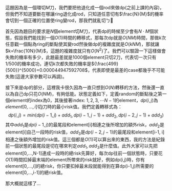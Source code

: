 這題因為是一個環切$M$刀，我們要把他退化成一個rod來做dp(之前上課的內容)，但我們不知道要斷在哪讓ring退化成rod，只知道任意切有$\frac{N}{M}$的機率會切到一個正確的位置使ring變rod，那我們就亂切ㄅ🤪

首先因為題目的要求是$N$個element切$M$刀，代表dp的時候至少會有$N\cdot M$個狀態，假設我們能找到一個$O(1)$時間的轉移式，那每次dp就是$O(NM)$時間，那做$k$次任意戳一個點為ring的斷點使其變rod然後做dp的複雜度就是$O(kNM)$，那就讓$k=\frac{10N}{M}$，這題的複雜度就只有$O(N^2)$了。我們可以驗證一下這樣做會失敗的機率有多少，此題最差就是$1000$個element只切$2$刀，代表切一次只有$1/500$的機率成功，連切$k$次都失敗的機率是${\frac{499}{500}}^{5000}=0.000044947592708$，代表即使是最差的case都幾乎不可能失敗(這邊大家參數可以再調)。

接下來是dp的部分，這裡我卡很久因為一直只想到$O(N)$轉移的方法，然後還一直以為自己dp只花$O(NM)$，有夠低能。狀態定義如下，定義random的斷點後之第一個element的index為$0$，其後接著index: $1, 2, 3,\cdots N-1$的element，$dp(i,j)$為$element[0, ..., i]$切$j$刀時的最小risk值。我們定義轉移式為：
$$
dp(i,j)=min(dp(i-1,j)+add_1, dp(i-1, j-1)+add_2, dp(i-2,j-1)+add_3)
$$
其中$add_1$是$dp(i-1,j)$的最尾段和element[i]相連之後所增加的額外risk，$add_2$是element[i]自己一段時的risk值，$add_3$是$dp(i-2,j-1)$的最尾段和element[i-1, i]相連之後額外增加的risk值。這三個都是$O(1)$可以算出來的東西，我的方法是紀錄前一個狀態的最尾段是切在哪來判定$add_1,add_3$是什麼值。此外大家可以先把element[0,...,N-1]連成一段時的總risk先算好，每次dp往前一個狀態時，只要花$O(1)$時間扣掉最末端的element所帶來的risk就好，例如dp(i,j)時，你有element[0,...,i]的總risk，你只要扣掉最末段就能得到在算dp(i-1,j)所需要的element[0,...,i-1]的總risk值。

那大概就這樣了...



